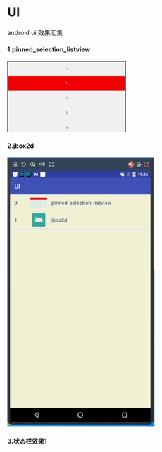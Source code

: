# UI
android ui 效果汇集

#### 1.pinned_selection_listview

![pinned_selection_listview](https://github.com/tuwenyuan/UI/blob/master/app/src/main/res/mipmap-xhdpi/pinned_selection_listview.gif)

#### 2.jbox2d

![jbox2d](https://github.com/tuwenyuan/UI/blob/master/app/src/main/res/mipmap-xhdpi/jbox2d.gif)

#### 3.状态栏效果1
